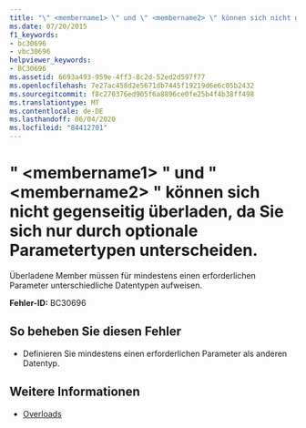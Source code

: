 ```yaml
---
title: "\" <membername1> \" und \" <membername2> \" können sich nicht gegenseitig überladen, da Sie sich nur durch optionale Parametertypen unterscheiden."
ms.date: 07/20/2015
f1_keywords:
- bc30696
- vbc30696
helpviewer_keywords:
- BC30696
ms.assetid: 6693a493-959e-4ff3-8c2d-52ed2d597f77
ms.openlocfilehash: 7e27ac458d2e5671db7445f19219d6e6c05b2432
ms.sourcegitcommit: f8c270376ed905f6a8896ce0fe25b4f4b38ff498
ms.translationtype: MT
ms.contentlocale: de-DE
ms.lasthandoff: 06/04/2020
ms.locfileid: "84412701"
---
```

# <a name="membername1-and-membername2-cannot-overload-each-other-because-they-differ-only-by-the-types-of-optional-parameters"></a>" \<membername1> " und " \<membername2> " können sich nicht gegenseitig überladen, da Sie sich nur durch optionale Parametertypen unterscheiden.
Überladene Member müssen für mindestens einen erforderlichen Parameter unterschiedliche Datentypen aufweisen.  
  
 **Fehler-ID:** BC30696  
  
## <a name="to-correct-this-error"></a>So beheben Sie diesen Fehler  
  
- Definieren Sie mindestens einen erforderlichen Parameter als anderen Datentyp.  
  
## <a name="see-also"></a>Weitere Informationen

- [Overloads](../language-reference/modifiers/overloads.md)
